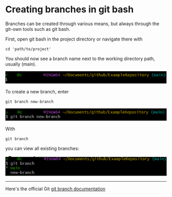 # Creating branches in git bash

Branches can be created through various means, but always through the git-own tools such as git bash.

First, open git bash in the project directory or navigate there with

~~~git
cd 'path/to/project'
~~~

You should now see a branch name next to the working directory path, usually (main).

![](img/01.png)

To create a new branch, enter

~~~git
git branch new-branch
~~~

![](img/02.png)

With 

~~~git
git branch
~~~


you can view all existing branches:

![](img/05.png)

---

Here's the official Git [git branch documentation](https://git-scm.com/docs/git-branch)